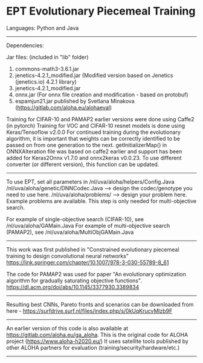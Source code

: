 # EPT Evolutionary Piecemeal Training
Languages: Python and Java

*****************************************************************************************
Dependencies: 

Jar files: (included in "lib" folder)
1. commons-math3-3.6.1.jar
2. jenetics-4.2.1_modified.jar (Modified version based on Jenetics (jenetics.io) 4.2.1 library)
3. jenetics-4.2.1_modified.jar
4. onnx.jar (For onnx file creation and modification - based on protobuf)
5. espamjun21.jar published by Svetlana Minakova (https://gitlab.com/aloha.eu/alohaeval)

Training for CIFAR-10 and PAMAP2 earlier versions were done using Caffe2 (in pytorch)
Training for VOC and CIFAR-10 resnet models is done using Keras/Tensoflow v2.0.0
For continued training during the evolutionary algorithm, it is important that weights can be correctly identified to be passed on from one generation to the next. 
getInitializerMap() in ONNXAlteration file was based on caffe2 earlier and support has been added for Keras2Onnx v1.7.0 and onnx2keras v0.0.23. 
To use different converter (or different version), this function can be updated.  


*****************************************************************************************

To use EPT, set all parameters in /nl/uva/aloha/helpers/Config.Java
/nl/uva/aloha/genetic/DNNCodec.Java --> design the codec/genotype you need to use here. 
/nl/uva/aloha/problems/ --> design your problem here. Example problems are available. This step is only needed for multi-objective search.

For example of single-objective search (CIFAR-10), see /nl/uva/aloha/GAMain.Java
For example of multi-objective search (PAMAP2), see /nl/uva/aloha/MultiObjGAMain.Java
*****************************************************************************************

This work was first published in "Constrained evolutionary piecemeal training to design convolutional neural networks" https://link.springer.com/chapter/10.1007/978-3-030-55789-8_61


The code for PAMAP2 was used for paper "An evolutionary optimization algorithm for gradually saturating objective functions".
https://dl.acm.org/doi/abs/10.1145/3377930.3389834


*****************************************************************************************
Resulting best CNNs, Pareto fronts and scenarios can be downloaded from here -
https://surfdrive.surf.nl/files/index.php/s/0kUqKrucvMlzb9F

*****************************************************************************************
An earlier version of this code is also available at https://gitlab.com/aloha.eu/ga_aloha.
This is the original code for ALOHA project (https://www.aloha-h2020.eu/) 
It uses satellite tools published by other ALOHA partners for evaluation (training/security/hardware/etc.)
*****************************************************************************************
